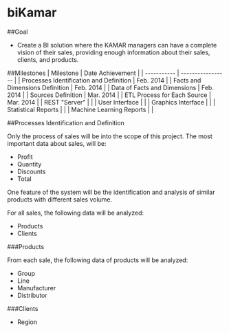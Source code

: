# biKamar

##Goal
* Create a BI solution where the KAMAR managers can have a complete vision of their sales, providing enough information about their sales, clients, and products.

##Milestones
| Milestone | Date Achievement |
| ----------- | ----------------- |
| Processes Identification and Definition | Feb. 2014 |
| Facts and Dimensions Definition | Feb. 2014 |
| Data of Facts and Dimensions | Feb. 2014 |
| Sources Definition | Mar. 2014 |
| ETL Process for Each Source | Mar. 2014 |
| REST "Server" | |
| User Interface | |
| Graphics Interface | |
| Statistical Reports | |
| Machine Learning Reports | |


##Processes Identification and Definition

Only the process of sales will be into the scope of this project.
The most important data about sales, will be:

* Profit
* Quantity
* Discounts
* Total

One feature of the system will be the identification and analysis of similar products with different sales volume.

For all sales, the following data will be analyzed:

* Products
* Clients


###Products

From each sale, the following data of products will be analyzed:

* Group
* Line
* Manufacturer
* Distributor

###Clients

* Region
